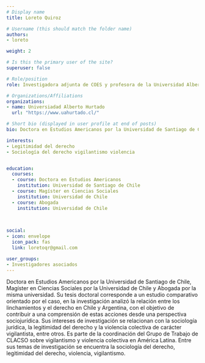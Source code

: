 ```yaml
---
# Display name
title: Loreto Quiroz

# Username (this should match the folder name)
authors:
- loreto

weight: 2 

# Is this the primary user of the site?
superuser: false

# Role/position
role: Investigadora adjunta de COES y profesora de la Universidad Alberto Hurtado.

# Organizations/Affiliations
organizations:
- name: Universiadad Alberto Hurtado
  url: "https://www.uahurtado.cl/"

# Short bio (displayed in user profile at end of posts)
bio: Doctora en Estudios Americanos por la Universidad de Santiago de Chile, Magíster en Ciencias Sociales por la Universidad de Chile y Abogada por la misma universidad. Su tesis doctoral corresponde a un estudio comparativo orientado por el caso, en la investigación analizó la relación entre los linchamientos y el derecho en Chile y Argentina, con el objetivo de contribuir a una comprensión de estas acciones desde una perspectiva sociojurídica. Sus intereses de investigación se relacionan con la sociología jurídica, la legitimidad del derecho y la violencia colectiva de carácter vigilantista, entre otros. Es parte de la coordinación del Grupo de Trabajo de CLACSO sobre vigilantismo y violencia colectiva en América Latina. Entre sus temas de investigación se encuentra la sociología del derecho, legitimidad del derecho, violencia, vigilantismo.

interests:
- Legitimidad del derecho
- Sociología del derecho vigilantismo violencia


education:
  courses:
  - course: Doctora en Estudios Americanos 
    institution: Universidad de Santiago de Chile
  - course: Magíster en Ciencias Sociales
    institution: Universidad de Chile
  - course: Abogada
    institution: Universidad de Chile    
    
    

social:
- icon: envelope
  icon_pack: fas
  link: loretoqr@gmail.com

user_groups:
- Investigadores asociados
---
```

Doctora en Estudios Americanos por la Universidad de Santiago de Chile, Magíster en Ciencias Sociales por la Universidad de Chile y Abogada por la misma universidad. Su tesis doctoral corresponde a un estudio comparativo orientado por el caso, en la investigación analizó la relación entre los linchamientos y el derecho en Chile y Argentina, con el objetivo de contribuir a una comprensión de estas acciones desde una perspectiva sociojurídica. Sus intereses de investigación se relacionan con la sociología jurídica, la legitimidad del derecho y la violencia colectiva de carácter vigilantista, entre otros. Es parte de la coordinación del Grupo de Trabajo de CLACSO sobre vigilantismo y violencia colectiva en América Latina. Entre sus temas de investigación se encuentra la sociología del derecho, legitimidad del derecho, violencia, vigilantismo.

